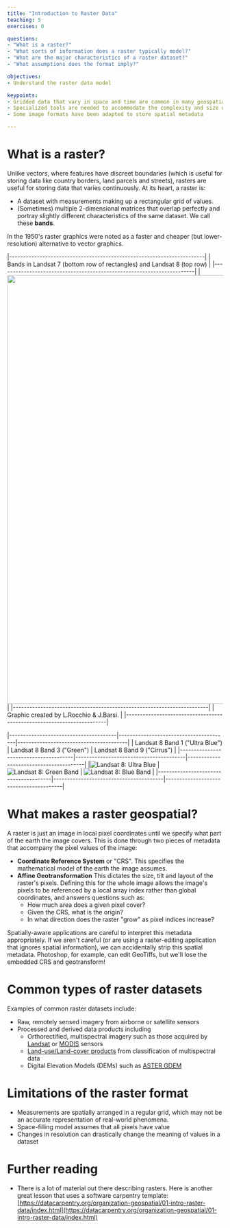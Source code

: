 ```yaml
---
title: "Introduction to Raster Data"
teaching: 5
exercises: 0

questions:
- "What is a raster?"
- "What sorts of information does a raster typically model?"
- "What are the major characteristics of a raster dataset?"
- "What assumptions does the format imply?"

objectives:
- Understand the raster data model

keypoints:
- Gridded data that vary in space and time are common in many geospatial applications
- Specialized tools are needed to accommodate the complexity and size of many raster datasets
- Some image formats have been adapted to store spatial metadata

---
```


# What is a raster?

Unlike vectors, where features have discreet boundaries (which is useful for
storing data like country borders, land parcels and streets), rasters are
useful for storing data that varies continuously.  At its heart, a raster is:

* A dataset with measurements making up a rectangular grid of values.
* (Sometimes) multiple 2-dimensional matrices that overlap perfectly and
  portray slightly different characteristics of the same dataset.  We call
  these **bands**.

In the 1950's raster graphics were noted as a faster and cheaper (but
lower-resolution) alternative to vector graphics.

|-----------------------------------------------------------------------|
| Bands in Landsat 7 (bottom row of rectangles) and Landsat 8 (top row) |
|-----------------------------------------------------------------------|
| <img src="ETM+vOLI-TIRS-web_Feb20131.jpg" style="width: 1000px;"/>    |
|-----------------------------------------------------------------------|
| Graphic created by L.Rocchio & J.Barsi.                               |
|-----------------------------------------------------------------------|


|---------------------------------------|----------------------------------------|----------------------------------------|
| Landsat 8 Band 1 ("Ultra Blue")       | Landsat 8 Band 3 ("Green")             | Landsat 8 Band 9 ("Cirrus")            |
|---------------------------------------|----------------------------------------|----------------------------------------|
|![Landsat 8: Ultra Blue](L8_band1.png) | ![Landsat 8: Green Band](L8_green.png) | ![Landsat 8: Blue Band](L8_cirrus.png) |
|---------------------------------------|----------------------------------------|----------------------------------------|


# What makes a raster geospatial?

A raster is just an image in local pixel coordinates until we specify what part
of the earth the image covers.  This is done through two pieces of metadata
that accompany the pixel values of the image:

* **Coordinate Reference System** or "CRS". This specifies the mathematical
  model of the earth the image assumes.
* **Affine Geotransformation** This dictates the size, tilt and layout of the
  raster's pixels.  Defining this for the whole image allows the image's pixels
  to be referenced by a local array index rather than global coordinates, and answers
  questions such as:
    * How much area does a given pixel cover?
    * Given the CRS, what is the origin?
    * In what direction does the raster "grow" as pixel indices increase?

Spatially-aware applications are careful to interpret this metadata
appropriately.  If we aren't careful (or are using a raster-editing application
that ignores spatial information), we can accidentally strip this spatial
metadata.  Photoshop, for example, can edit GeoTiffs, but we'll lose the embedded
CRS and geotransform!

# Common types of raster datasets

Examples of common raster datasets include:

* Raw, remotely sensed imagery from airborne or satellite sensors
* Processed and derived data products including
    * Orthorectified, multispectral imagery such as those acquired by [Landsat](https://landsat.usgs.gov) or [MODIS](https://modis.gsfc.nasa.gov) sensors
    * [Land-use/Land-cover products](https://www.mrlc.gov/nlcd2011.php) from classification of multispectral data
    * Digital Elevation Models (DEMs) such as [ASTER GDEM](https://asterweb.jpl.nasa.gov/gdem.asp)

# Limitations of the raster format
* Measurements are spatially arranged in a regular grid, which may not be an
  accurate representation of real-world phenomena.
* Space-filling model assumes that all pixels have value
* Changes in resolution can drastically change the meaning of values in a dataset

# Further reading

* There is a lot of material out there describing rasters. Here is another great lesson that uses a software carpentry template: [https://datacarpentry.org/organization-geospatial/01-intro-raster-data/index.html](https://datacarpentry.org/organization-geospatial/01-intro-raster-data/index.html)

